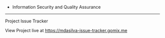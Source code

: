 - Information Security and Quality Assurance
------

Project Issue Tracker

View Project live at https://mdasilva-issue-tracker.gomix.me


